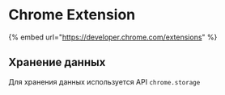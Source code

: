 # Chrome Extension

{% embed url="https://developer.chrome.com/extensions" %}

## Хранение данных

Для хранения данных используется API `chrome.storage`





